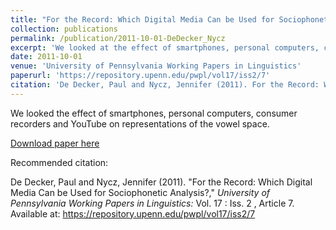 ```yaml
---
title: "For the Record: Which Digital Media Can be Used for Sociophonetic Analysis?"
collection: publications
permalink: /publication/2011-10-01-DeDecker_Nycz
excerpt: 'We looked at the effect of smartphones, personal computers, consumer recorders and YouTube on representations of the vowel space.'
date: 2011-10-01
venue: 'University of Pennsylvania Working Papers in Linguistics'
paperurl: 'https://repository.upenn.edu/pwpl/vol17/iss2/7'
citation: 'De Decker, Paul and Nycz, Jennifer (2011). For the Record: Which Digital Media Can be Used for Sociophonetic Analysis?, <i>University of Pennsylvania Working Papers in Linguistics:</i> Vol. 17 : Iss. 2 , Article 7.'
---
```

We looked the effect of smartphones, personal computers, consumer recorders and YouTube on representations of the vowel space.

[Download paper here](https://repository.upenn.edu/pwpl/vol17/iss2/7)

Recommended citation:

De Decker, Paul and Nycz, Jennifer (2011). "For the Record: Which Digital Media Can be Used for Sociophonetic Analysis?," <i>University of Pennsylvania Working Papers in Linguistics:</i> Vol. 17 : Iss. 2 , Article 7.
Available at: https://repository.upenn.edu/pwpl/vol17/iss2/7
